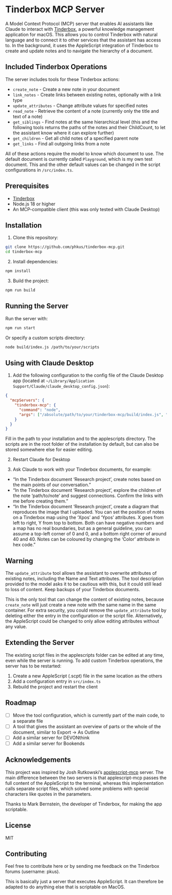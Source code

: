 # Tinderbox MCP Server

A Model Context Protocol (MCP) server that enables AI assistants like Claude to interact with [Tinderbox](https://www.eastgate.com/Tinderbox/), a powerful knowledge management application for macOS. This allows you to control Tinderbox with natural language and to connect it to other services that the assistant has access to. In the background, it uses the AppleScript integration of Tinderbox to create and update notes and to navigate the hierarchy of a document.

## Included Tinderbox Operations

The server includes tools for these Tinderbox actions:

- `create_note` - Create a new note in your document
- `link_notes` - Create links between existing notes, optionally with a link type
- `update_attributes` - Change attribute values for specified notes
- `read_note` - Retrieve the content of a note (currently only the title and text of a note)
- `get_siblings` - Find notes at the same hierarchical level (this and the following tools returns the paths of the notes and their ChildCount, to let the assistant know where it can explore further)
- `get_children` - Get all child notes of a specified parent note
- `get_links` - Find all outgoing links from a note

All of these actions require the model to know which document to use. The default document is currently called `Playground`, which is my own test document. This and the other default values can be changed in the script configurations in `/src/index.ts`.

## Prerequisites

- [Tinderbox](https://www.eastgate.com/Tinderbox/)
- Node.js 18 or higher
- An MCP-compatible client (this was only tested with Claude Desktop)

## Installation

1. Clone this repository:
```bash
git clone https://github.com/phkus/tinderbox-mcp.git
cd tinderbox-mcp
```

2. Install dependencies:
```bash
npm install
```

3. Build the project:
```bash
npm run build
```

## Running the Server

Run the server with:

```bash
npm run start
```

Or specify a custom scripts directory:

```bash
node build/index.js /path/to/your/scripts
```

## Using with Claude Desktop

1. Add the following configuration to the config file of the Claude Desktop app (located at `~/Library/Application Support/Claude/claude_desktop_config.json`):

```json
{
  "mcpServers": {
    "tinderbox-mcp": {
      "command": "node",
      "args": ["/absolute/path/to/your/tinderbox-mcp/build/index.js", "/absolute/path/to/your/applescripts"]
    }
  }
}
```

Fill in the path to your installation and to the applescripts directory. The scripts are in the root folder of the installation by default, but can also be stored somewhere else for easier editing.

2. Restart Claude for Desktop

3. Ask Claude to work with your Tinderbox documents, for example:
- “In the Tinderbox document ‘Research project’, create notes based on the main points of our conversation.”
- “In the Tinderbox document ‘Research project’, explore the children of the note ‘path/to/note’ and suggest connections. Confirm the links with me before creating them.”
- “In the Tinderbox document ‘Research project’, create a diagram that reproduces the image that I uploaded. You can set the position of notes on a Tinderbox map using the ‘Xpos’ and ‘Ypos’ attributes. X goes from left to right, Y from top to bottom. Both can have negative numbers and a map has no real boundaries, but as a general guideline, you can assume a top-left corner of 0 and 0, and a bottom right corner of around 40 and 40. Notes can be coloured by changing the ‘Color’ attribute in hex code.”

## Warning

The `update_attribute` tool allows the assistant to overwrite attributes of existing notes, including the Name and Text attributes. The tool description provided to the model asks it to be cautious with this, but it could still lead to loss of content. Keep backups of your Tinderbox documents.

This is the only tool that can change the content of existing notes, because `create_note` will just create a new note with the same name in the same container. For extra security, you could remove the `update_attribute` tool by deleting either the entry in the configuration or the script file. Alternatively, the AppleScript could be changed to only allow editing attributes without any value.

## Extending the Server

The existing script files in the applescripts folder can be edited at any time, even while the server is running. To add custom Tinderbox operations, the server has to be restarted:

1. Create a new AppleScript (.scpt) file in the same location as the others
2. Add a configuration entry in `src/index.ts`
3. Rebuild the project and restart the client

## Roadmap

- [ ] Move the tool configuration, which is currently part of the main code, to a separate file
- [ ] A tool that gives the assistant an overview of parts or the whole of the document, similar to Export -> As Outline
- [ ] Add a similar server for DEVONthink
- [ ] Add a similar server for Bookends

## Acknowledgements

This project was inspired by Josh Rutkowski’s [applescript-mcp](https://github.com/joshrutkowski/applescript-mcp/tree/main) server. The main difference between the two servers is that applescript-mcp passes the full content of the AppleScript to the terminal, whereas this implementation calls separate script files, which solved some problems with special characters like quotes in the parameters.

Thanks to Mark Bernstein, the developer of Tinderbox, for making the app scriptable.

## License

MIT

## Contributing

Feel free to contribute here or by sending me feedback on the Tinderbox forums (username: pkus).

This is basically just a server that executes AppleScript. It can therefore be adapted to do anything else that is scriptable on MacOS.
